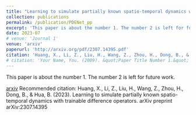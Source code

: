 ```yaml
---
title: "Learning to simulate partially known spatio-temporal dynamics with trainable difference operators"
collection: publications
permalink: /publication/PDENet_pp
excerpt: 'This paper is about the number 1. The number 2 is left for future work.'
date: 2023-07
# venue: 'Journal 1'
venue: 'arxiv'
paperurl: 'http://arxiv.org/pdf/2307.14395.pdf'
citation: 'Huang, X., Li, Z., Liu, H., Wang, Z., Zhou, H., Dong, B., & Hua, B. (2023). Learning to simulate partially known spatio-temporal dynamics with trainable difference operators. arXiv preprint arXiv:2307.14395'
# citation: 'Your Name, You. (2009). &quot;Paper Title Number 1.&quot; <i>Journal 1</i>. 1(1).'
---
```

This paper is about the number 1. The number 2 is left for future work.

[arxiv](http://arxiv.org/pdf/2307.14395.pdf)
Recommended citation: Huang, X., Li, Z., Liu, H., Wang, Z., Zhou, H., Dong, B., & Hua, B. (2023). Learning to simulate partially known spatio-temporal dynamics with trainable difference operators. arXiv preprint arXiv:2307.14395
<!-- Recommended citation: Your Name, You. (2009). "Paper Title Number 1." <i>Journal 1</i>. 1(1). -->